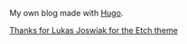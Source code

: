 My own blog made with [Hugo](https://gohugo.io/).

[Thanks for Lukas Joswiak for the Etch theme](https://github.com/LukasJoswiak/etch)
